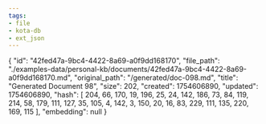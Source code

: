 ```yaml
---
tags:
- file
- kota-db
- ext_json
---
```

{
  "id": "42fed47a-9bc4-4422-8a69-a0f9dd168170",
  "file_path": "./examples-data/personal-kb/documents/42fed47a-9bc4-4422-8a69-a0f9dd168170.md",
  "original_path": "/generated/doc-098.md",
  "title": "Generated Document 98",
  "size": 202,
  "created": 1754606890,
  "updated": 1754606890,
  "hash": [
    204,
    66,
    170,
    19,
    196,
    25,
    24,
    142,
    186,
    73,
    84,
    119,
    214,
    58,
    179,
    111,
    127,
    35,
    105,
    4,
    142,
    3,
    150,
    20,
    16,
    83,
    229,
    111,
    135,
    220,
    169,
    115
  ],
  "embedding": null
}